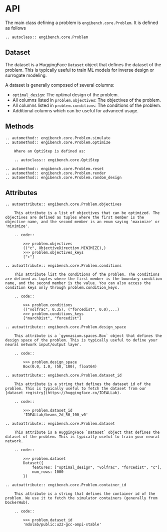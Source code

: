 # API

The main class defining a problem is `engibench.core.Problem`. It is defined as follows
```{eval-rst}
.. autoclass:: engibench.core.Problem
```


 ## Dataset
The dataset is a HuggingFace `Dataset` object that defines the dataset of the problem. This is typically useful to train ML models for inverse design or surrogate modeling.

A dataset is generally composed of several columns:
- `optimal_design`: The optimal design of the problem.
- All columns listed in `problem.objectives`: The objectives of the problem.
- All columns listed in `problem.conditions`: The conditions of the problem.
- Additional columns which can be useful for advanced usage.

## Methods
```{eval-rst}
.. automethod:: engibench.core.Problem.simulate
.. automethod:: engibench.core.Problem.optimize

    Where an OptiStep is defined as:

    .. autoclass:: engibench.core.OptiStep

.. automethod:: engibench.core.Problem.reset
.. automethod:: engibench.core.Problem.render
.. automethod:: engibench.core.Problem.random_design
```

## Attributes
```{eval-rst}
.. autoattribute:: engibench.core.Problem.objectives

    This attribute is a list of objectives that can be optimized. The objectives are defined as tuples where the first member is the objective name, and the second member is an enum saying 'maximize' or 'minimize'.

    .. code::

        >>> problem.objectives
        (("c", ObjectiveDirection.MINIMIZE),)
        >>> problem.objectives_keys
        ["c"]

.. autoattribute:: engibench.core.Problem.conditions

    This attribute list the conditions of the problem. The conditions are defined as tuples where the first member is the boundary condition name, and the second member is the value. You can also access the condition keys only through problem.condition_keys.

    .. code::

        >>> problem.conditions
        (("volfrac", 0.35), ("forcedist", 0.0),...)
        >>> problem.conditions_keys
        ["marchDist", "forcedist"]

.. autoattribute:: engibench.core.Problem.design_space

    This attribute is a `gymnasium.spaces.Box` object that defines the design space of the problem. This is typically useful to define your neural network input/output layer.

    .. code::

        >>> problem.design_space
        Box(0.0, 1.0, (50, 100), float64)

.. autoattribute:: engibench.core.Problem.dataset_id

    This attribute is a string that defines the dataset id of the problem. This is typically useful to fetch the dataset from our [dataset registry](https://huggingface.co/IDEALLab).

    .. code::

        >>> problem.dataset_id
        'IDEALLab/beams_2d_50_100_v0'

.. autoattribute:: engibench.core.Problem.dataset

    This attribute is a HuggingFace `Dataset` object that defines the dataset of the problem. This is typically useful to train your neural network.

    .. code::

        >>> problem.dataset
        Dataset({
            features: ["optimal_design", "volfrac", "forcedist", "c"],
            num_rows: 1000
        })

.. autoattribute:: engibench.core.Problem.container_id

    This attribute is a string that defines the container id of the problem. We use it to fetch the simulator containers (generally from DockerHub).

    .. code::

        >>> problem.dataset_id
        'mdolab/public:u22-gcc-ompi-stable'
```
